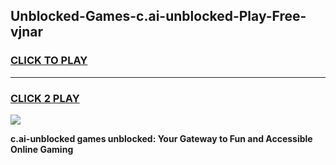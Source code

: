 
## Unblocked-Games-c.ai-unblocked-Play-Free-vjnar
<h3>
<a href="https://premium76.site?title=c.ai-unblocked&ref=18A1">CLICK TO PLAY</a></h3>
<hr>

<h3>
<a href="https://premium76.site?title=c.ai-unblocked&ref=18A1">CLICK 2 PLAY</a>
  
</h3>

<a href="https://premium76.site?title=c.ai-unblocked&ref=18A1"><img src="https://clearcache.store/games.png"></a>


**c.ai-unblocked games unblocked: Your Gateway to Fun and Accessible Online Gaming**
